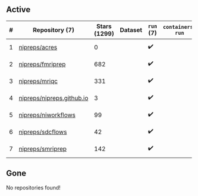 ## Active
| # | Repository (7) | Stars (1299) | Dataset | `run` (7) | `containers-run` | Last Modified |
| --- | --- | --- | --- | --- | --- | --- |
| 1 | [nipreps/acres](https://github.com/nipreps/acres) | 0 |  | :heavy_check_mark: |  | 2025-06-18 11:37:23+00:00 |
| 2 | [nipreps/fmriprep](https://github.com/nipreps/fmriprep) | 682 |  | :heavy_check_mark: |  | 2025-07-01 18:25:42+00:00 |
| 3 | [nipreps/mriqc](https://github.com/nipreps/mriqc) | 331 |  | :heavy_check_mark: |  | 2025-06-04 12:23:07+00:00 |
| 4 | [nipreps/nipreps.github.io](https://github.com/nipreps/nipreps.github.io) | 3 |  | :heavy_check_mark: |  | 2025-07-07 03:04:21+00:00 |
| 5 | [nipreps/niworkflows](https://github.com/nipreps/niworkflows) | 99 |  | :heavy_check_mark: |  | 2025-07-06 18:14:32+00:00 |
| 6 | [nipreps/sdcflows](https://github.com/nipreps/sdcflows) | 42 |  | :heavy_check_mark: |  | 2025-06-19 15:50:47+00:00 |
| 7 | [nipreps/smriprep](https://github.com/nipreps/smriprep) | 142 |  | :heavy_check_mark: |  | 2025-06-11 00:33:34+00:00 |

## Gone
No repositories found!
